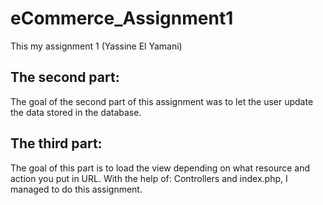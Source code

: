 # eCommerce_Assignment1
This my assignment 1 (Yassine El Yamani)
## The second part:
The goal of the second part of this assignment was to let the user update the
data stored in the database.
## The third part:
The goal of this part is to load the view depending on what resource and action you put in URL.
With the help of: Controllers and index.php, I managed to do this assignment.
